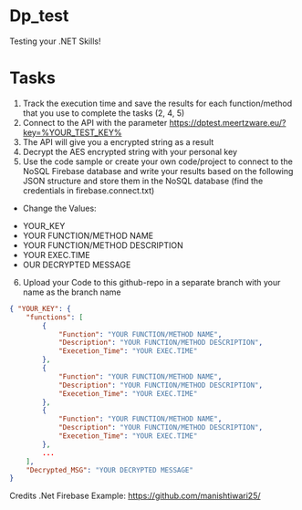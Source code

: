 # Dp_test
Testing your .NET Skills! 

# Tasks

1) Track the execution time and save the results for each function/method that you use to complete the tasks (2, 4, 5)
2) Connect to the API with the parameter https://dptest.meertzware.eu/?key=%YOUR_TEST_KEY%
3) The API will give you a encrypted string as a result
4) Decrypt the AES encrypted string with your personal key
5) Use the code sample or create your own code/project to connect to the NoSQL Firebase database and write your results based on the following JSON structure and store them in the NoSQL database (find the credentials in firebase.connect.txt)
 - Change the Values: 
  * YOUR_KEY
  * YOUR FUNCTION/METHOD NAME
  * YOUR FUNCTION/METHOD DESCRIPTION
  * YOUR EXEC.TIME
  * OUR DECRYPTED MESSAGE
6) Upload your Code to this github-repo in a separate branch with your name as the branch name

```json
{ "YOUR_KEY": { 
    "functions": [ 
        { 
            "Function": "YOUR FUNCTION/METHOD NAME",
            "Description": "YOUR FUNCTION/METHOD DESCRIPTION",
            "Execetion_Time": "YOUR EXEC.TIME" 
        }, 
        { 
            "Function": "YOUR FUNCTION/METHOD NAME",
            "Description": "YOUR FUNCTION/METHOD DESCRIPTION",
            "Execetion_Time": "YOUR EXEC.TIME" 
        },
        { 
            "Function": "YOUR FUNCTION/METHOD NAME",
            "Description": "YOUR FUNCTION/METHOD DESCRIPTION",
            "Execetion_Time": "YOUR EXEC.TIME" 
        },
        ...
    ],
    "Decrypted_MSG": "YOUR DECRYPTED MESSAGE"
}
```

Credits .Net Firebase Example: https://github.com/manishtiwari25/
